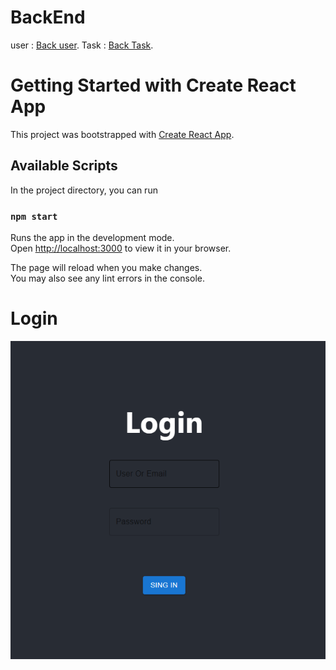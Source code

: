 # BackEnd

user : [Back user](https://github.com/Daniel19902/IETI-LAB2.git).
Task : [Back Task](https://github.com/Daniel19902/IETI-LAB2PART-2.git).

# Getting Started with Create React App

This project was bootstrapped with [Create React App](https://github.com/facebook/create-react-app).

## Available Scripts

In the project directory, you can run

### `npm start`

Runs the app in the development mode.\
Open [http://localhost:3000](http://localhost:3000) to view it in your browser.

The page will reload when you make changes.\
You may also see any lint errors in the console.

# Login

![](img/login.PNG)
